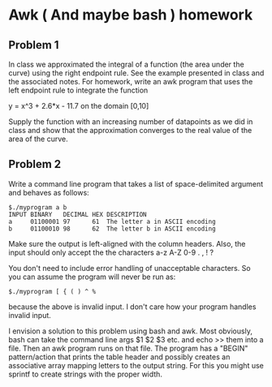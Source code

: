 # Awk ( And maybe bash ) homework

## Problem 1
In class we approximated the integral of a function (the area under the curve) using the right endpoint rule. See the example
presented in class and the associated notes. For homework, write an awk program that uses the left endpoint rule to integrate the
function

y = x^3 + 2.6*x - 11.7 on the domain [0,10]

Supply the function with an increasing number of datapoints as we did in class and show that the approximation converges to the
real value of the area of the curve. 

## Problem 2
Write a command line program that takes a list of space-delimited argument and behaves as follows:

```
$./myprogram a b
INPUT BINARY   DECIMAL HEX DESCRIPTION
a     01100001 97      61  The letter a in ASCII encoding
b     01100010 98      62  The letter b in ASCII encoding
``` 

Make sure the output is left-aligned with the column headers. Also, the input should only accept the the characters
a-z
A-Z
0-9
.
,
!
?

You don't need to include error handling of unacceptable characters. So you can assume the program will never be run as:

```
$./myprogram [ { ( ) ^ %
```

because the above is invalid input. I don't care how your program handles invalid input.

I envision a solution to this problem using bash and awk. Most obviously, bash can take the command line args $1 $2 $3 etc.
and echo >> them into a file. Then an awk program runs on that file. The program has a "BEGIN" pattern/action that prints the
table header and possibly creates an associative array mapping letters to the output string. For this you might use sprintf to
create strings with the proper width. 
